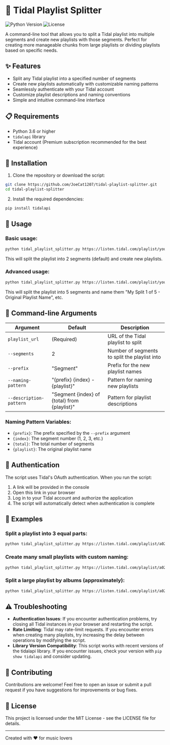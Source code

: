# 🎵 Tidal Playlist Splitter

![Python Version](https://img.shields.io/badge/python-3.6+-blue.svg)
![License](https://img.shields.io/badge/license-MIT-green.svg)

A command-line tool that allows you to split a Tidal playlist into multiple segments and create new playlists with those segments. Perfect for creating more manageable chunks from large playlists or dividing playlists based on specific needs.

## ✨ Features

- Split any Tidal playlist into a specified number of segments
- Create new playlists automatically with customizable naming patterns
- Seamlessly authenticate with your Tidal account
- Customize playlist descriptions and naming conventions
- Simple and intuitive command-line interface

## 📋 Requirements

- Python 3.6 or higher
- `tidalapi` library
- Tidal account (Premium subscription recommended for the best experience)

## 🚀 Installation

1. Clone the repository or download the script:

```bash
git clone https://github.com/JoeCat1207/tidal-playlist-splitter.git
cd tidal-playlist-splitter
```

2. Install the required dependencies:

```bash
pip install tidalapi
```

## 🔧 Usage

### Basic usage:

```bash
python tidal_playlist_splitter.py https://listen.tidal.com/playlist/your-playlist-id
```

This will split the playlist into 2 segments (default) and create new playlists.

### Advanced usage:

```bash
python tidal_playlist_splitter.py https://listen.tidal.com/playlist/your-playlist-id --segments 5 --prefix "My Split" --naming-pattern "{prefix} {index} of {total} - {playlist}"
```

This will split the playlist into 5 segments and name them "My Split 1 of 5 - Original Playlist Name", etc.

## 📖 Command-line Arguments

| Argument | Default | Description |
|----------|---------|-------------|
| `playlist_url` | (Required) | URL of the Tidal playlist to split |
| `--segments` | 2 | Number of segments to split the playlist into |
| `--prefix` | "Segment" | Prefix for the new playlist names |
| `--naming-pattern` | "{prefix} {index} - {playlist}" | Pattern for naming new playlists |
| `--description-pattern` | "Segment {index} of {total} from {playlist}" | Pattern for playlist descriptions |

### Naming Pattern Variables:

- `{prefix}`: The prefix specified by the `--prefix` argument
- `{index}`: The segment number (1, 2, 3, etc.)
- `{total}`: The total number of segments
- `{playlist}`: The original playlist name

## 🔐 Authentication

The script uses Tidal's OAuth authentication. When you run the script:

1. A link will be provided in the console
2. Open this link in your browser
3. Log in to your Tidal account and authorize the application
4. The script will automatically detect when authentication is complete

## 📝 Examples

### Split a playlist into 3 equal parts:

```bash
python tidal_playlist_splitter.py https://listen.tidal.com/playlist/a0249e85-c4c3-41f5-895c-5b24243be473 --segments 3
```

### Create many small playlists with custom naming:

```bash
python tidal_playlist_splitter.py https://listen.tidal.com/playlist/a0249e85-c4c3-41f5-895c-5b24243be473 --segments 10 --prefix "Mini Mix" --naming-pattern "{prefix} #{index}: {playlist} Selections"
```

### Split a large playlist by albums (approximately):

```bash
python tidal_playlist_splitter.py https://listen.tidal.com/playlist/a0249e85-c4c3-41f5-895c-5b24243be473 --segments 61 --prefix "Album" --naming-pattern "{playlist} (Part {index} of {total})"
```

## ⚠️ Troubleshooting

- **Authentication Issues**: If you encounter authentication problems, try closing all Tidal instances in your browser and restarting the script.
- **Rate Limiting**: Tidal may rate-limit requests. If you encounter errors when creating many playlists, try increasing the delay between operations by modifying the script.
- **Library Version Compatibility**: This script works with recent versions of the tidalapi library. If you encounter issues, check your version with `pip show tidalapi` and consider updating.

## 🤝 Contributing

Contributions are welcome! Feel free to open an issue or submit a pull request if you have suggestions for improvements or bug fixes.

## 📄 License

This project is licensed under the MIT License - see the LICENSE file for details.

---

Created with ❤️ for music lovers
